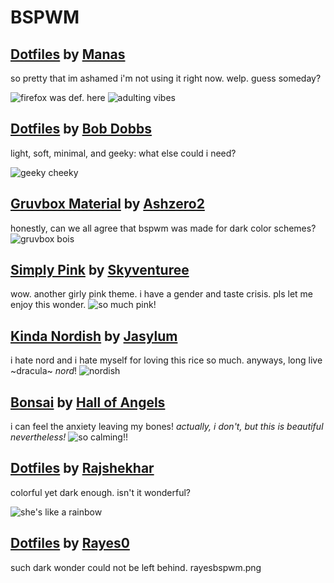 # BSPWM

## [Dotfiles](https://github.com/Manas140/dotfiles "dotfiles") by [Manas](https://github.com/Manas140 "their profile")
so pretty that im ashamed i'm not using it right now. welp. guess someday?

![firefox was def. here](https://github.com/apolitoo/riceforthewise/blob/main/screeshots/fox.png)
![adulting vibes](https://github.com/apolitoo/riceforthewise/blob/main/screeshots/plants.png)

## [Dotfiles](https://gitlab.com/bob_dobbs/dotfiles/ "dotfiles") by [Bob Dobbs](https://gitlab.com/bob_dobbs "their profile")

light, soft, minimal, and geeky: what else could i need?

![geeky cheeky](https://github.com/apolitoo/riceforthewise/blob/main/screeshots/bobdobbs1.png)

## [Gruvbox Material](https://github.com/ashzero2/dotfiles "dotfiles") by [Ashzero2](https://github.com/ashzero2/ "their profile")

honestly, can we all agree that bspwm was made for dark color schemes?
![gruvbox bois](https://github.com/apolitoo/riceforthewise/blob/main/screeshots/ashzero.png)

## [Simply Pink](https://github.com/skyventuree/dotfiles "dotfiles") by [Skyventuree](https://github.com/skyventuree "their profile")

wow. another girly pink theme. i have a gender and taste crisis. pls  let me enjoy this wonder.
![so much pink!](https://github.com/apolitoo/riceforthewise/blob/main/screeshots/simply.png)

## [Kinda Nordish](https://github.com/Jasylum/dotfiles "dotfiles") by [Jasylum](https://github.com/Jasylum/ "their profile")

i hate nord and i hate myself for loving this rice so much. anyways, long live ~dracula~ *nord*!
![nordish](https://github.com/apolitoo/riceforthewise/blob/main/screeshots/nordish.jpg)

## [Bonsai](https://gitlab.com/Hall-of-Angels/dotfiles "dotfiles") by [Hall of Angels](https://gitlab.com/Hall-of-Angels "their profile")

i can feel the anxiety leaving my bones!
*actually, i don't, but this is beautiful nevertheless!*
![so calming!!](https://github.com/apolitoo/riceforthewise/blob/main/screeshots/bonsai.png)


## [Dotfiles](https://github.com/rajshekhar26/dotfiles "dotfiles") by [Rajshekhar](https://github.com/rajshekhar26 "their profile")

colorful yet dark enough. isn't it wonderful?

![she's like a rainbow](https://github.com/apolitoo/riceforthewise/blob/main/screeshots/color.png)

## [Dotfiles](https://github.com/rayes0/dotfiles) by [Rayes0](https://github.com/rayes0/ "their profile")
such dark wonder could not be left behind.
rayesbspwm.png
